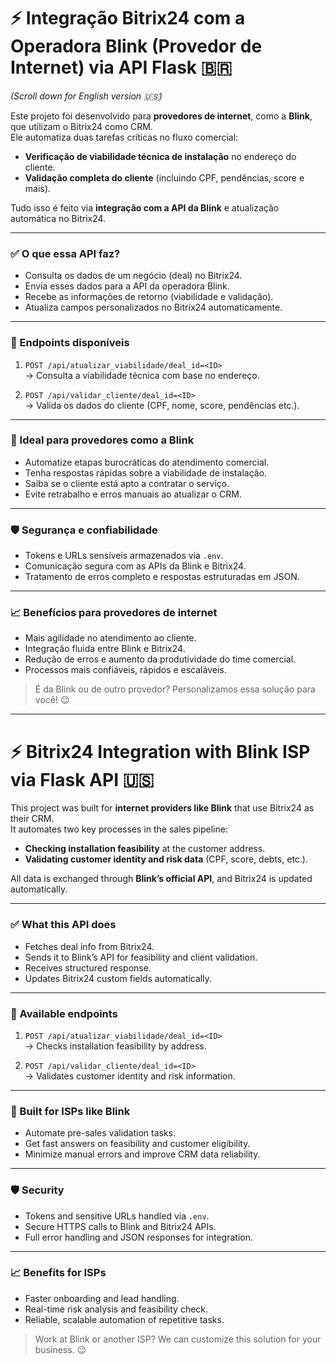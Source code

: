 # ⚡ Integração Bitrix24 com a Operadora Blink (Provedor de Internet) via API Flask 🇧🇷  
_(Scroll down for English version 🇺🇸)_

Este projeto foi desenvolvido para **provedores de internet**, como a **Blink**, que utilizam o Bitrix24 como CRM.  
Ele automatiza duas tarefas críticas no fluxo comercial:

- **Verificação de viabilidade técnica de instalação** no endereço do cliente.  
- **Validação completa do cliente** (incluindo CPF, pendências, score e mais).  

Tudo isso é feito via **integração com a API da Blink** e atualização automática no Bitrix24.

---

### ✅ O que essa API faz?

- Consulta os dados de um negócio (deal) no Bitrix24.  
- Envia esses dados para a API da operadora Blink.  
- Recebe as informações de retorno (viabilidade e validação).  
- Atualiza campos personalizados no Bitrix24 automaticamente.  

---

### 🔧 Endpoints disponíveis

1. `POST /api/atualizar_viabilidade/deal_id=<ID>`  
   → Consulta a viabilidade técnica com base no endereço.  

2. `POST /api/validar_cliente/deal_id=<ID>`  
   → Valida os dados do cliente (CPF, nome, score, pendências etc.).  

---

### 📡 Ideal para provedores como a Blink

- Automatize etapas burocráticas do atendimento comercial.  
- Tenha respostas rápidas sobre a viabilidade de instalação.  
- Saiba se o cliente está apto a contratar o serviço.  
- Evite retrabalho e erros manuais ao atualizar o CRM.

---

### 🛡️ Segurança e confiabilidade

- Tokens e URLs sensíveis armazenados via `.env`.  
- Comunicação segura com as APIs da Blink e Bitrix24.  
- Tratamento de erros completo e respostas estruturadas em JSON.  

---

### 📈 Benefícios para provedores de internet

- Mais agilidade no atendimento ao cliente.  
- Integração fluida entre Blink e Bitrix24.  
- Redução de erros e aumento da produtividade do time comercial.  
- Processos mais confiáveis, rápidos e escaláveis.

> É da Blink ou de outro provedor? Personalizamos essa solução para você! 😉

---

# ⚡ Bitrix24 Integration with Blink ISP via Flask API 🇺🇸

This project was built for **internet providers like Blink** that use Bitrix24 as their CRM.  
It automates two key processes in the sales pipeline:

- **Checking installation feasibility** at the customer address.  
- **Validating customer identity and risk data** (CPF, score, debts, etc.).  

All data is exchanged through **Blink’s official API**, and Bitrix24 is updated automatically.

---

### ✅ What this API does

- Fetches deal info from Bitrix24.  
- Sends it to Blink’s API for feasibility and client validation.  
- Receives structured response.  
- Updates Bitrix24 custom fields automatically.  

---

### 🔧 Available endpoints

1. `POST /api/atualizar_viabilidade/deal_id=<ID>`  
   → Checks installation feasibility by address.  

2. `POST /api/validar_cliente/deal_id=<ID>`  
   → Validates customer identity and risk information.  

---

### 📡 Built for ISPs like Blink

- Automate pre-sales validation tasks.  
- Get fast answers on feasibility and customer eligibility.  
- Minimize manual errors and improve CRM data reliability.

---

### 🛡️ Security

- Tokens and sensitive URLs handled via `.env`.  
- Secure HTTPS calls to Blink and Bitrix24 APIs.  
- Full error handling and JSON responses for integration.  

---

### 📈 Benefits for ISPs

- Faster onboarding and lead handling.  
- Real-time risk analysis and feasibility check.  
- Reliable, scalable automation of repetitive tasks.

> Work at Blink or another ISP? We can customize this solution for your business. 😉

